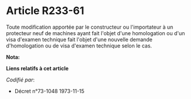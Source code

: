# Article R233-61

Toute modification apportée par le constructeur ou l'importateur à un protecteur neuf de machines ayant fait l'objet d'une
homologation ou d'un visa d'examen technique fait l'objet d'une nouvelle demande d'homologation ou de visa d'examen technique
selon le cas.

**Nota:**



**Liens relatifs à cet article**

_Codifié par_:

  - Décret n°73-1048 1973-11-15
